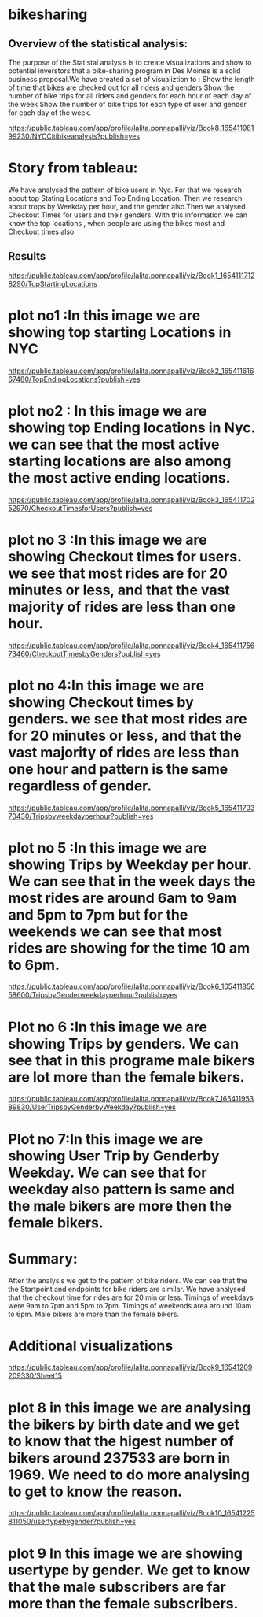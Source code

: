 # bikesharing

## Overview of the statistical analysis:

The purpose of the Statistal analysis is to create visualizations and show to potential inverstors that a bike-sharing program in Des Moines is a solid business proposal.We have created a set of visualiztion to :
Show the length of time that bikes are checked out for all riders and genders
Show the number of bike trips for all riders and genders for each hour of each day of the week
Show the number of bike trips for each type of user and gender for each day of the week.


https://public.tableau.com/app/profile/lalita.ponnapalli/viz/Book8_16541198199230/NYCCitibikeanalysis?publish=yes
# Story from tableau:
We have analysed the pattern of bike users in Nyc. For that we research about top Stating Locations and Top Ending Location. Then we research about trops by Weekday per hour, and the gender also.Then we analysed Checkout Times for users and their genders. With this information we can know the top locations , when people are using the bikes most and Checkout times also

## Results
https://public.tableau.com/app/profile/lalita.ponnapalli/viz/Book1_16541117128290/TopStartingLocations
# plot no1 :In this image we are showing top starting Locations in NYC


https://public.tableau.com/app/profile/lalita.ponnapalli/viz/Book2_16541161667480/TopEndingLocations?publish=yes
# plot no2 : In this image we are showing top Ending locations in Nyc. we can see that the most active starting locations are also among the most active ending locations.
https://public.tableau.com/app/profile/lalita.ponnapalli/viz/Book3_16541170252970/CheckoutTimesforUsers?publish=yes
# plot no 3 :In this image we are showing Checkout times for users. we see that most rides are for 20 minutes or less, and that the vast majority of rides are less than one hour.
https://public.tableau.com/app/profile/lalita.ponnapalli/viz/Book4_16541175673460/CheckoutTimesbyGenders?publish=yes
# plot no 4:In this image we are showing Checkout times by genders. we see that most rides are for 20 minutes or less, and that the vast majority of rides are less than one hour and pattern is the same regardless of gender.
https://public.tableau.com/app/profile/lalita.ponnapalli/viz/Book5_16541179370430/Tripsbyweekdayperhour?publish=yes
# plot no 5 :In this image we are showing Trips by Weekday per hour. We can see that in the week days the most rides are around 6am to 9am and 5pm to 7pm but for the weekends we can see that most rides are showing for the time 10 am to 6pm.
https://public.tableau.com/app/profile/lalita.ponnapalli/viz/Book6_16541185658600/TripsbyGenderweekdayperhour?publish=yes
# Plot no 6 :In this image we are showing Trips by genders. We can see that in this programe male bikers are lot more than the female bikers.


https://public.tableau.com/app/profile/lalita.ponnapalli/viz/Book7_16541195389830/UserTripsbyGenderbyWeekday?publish=yes
# Plot no 7:In this image we are showing User Trip by Genderby Weekday. We can see that for weekday also pattern is same and the male bikers are more then the female bikers.

# Summary:
After the analysis we get to the pattern of bike riders. 
We can see that the the Startpoint and endpoints for bike riders are similar.
We have analysed that the checkout time for rides are for 20 min or less.
Timings of weekdays were 9am to 7pm and 5pm to 7pm.
Timings of weekends area around 10am to 6pm.
Male bikers are more than the female bikers.
# Additional visualizations

https://public.tableau.com/app/profile/lalita.ponnapalli/viz/Book9_16541209209330/Sheet15
# plot 8 in this image we are analysing the bikers by birth date and we get to know that the higest number of bikers around  237533  are born in 1969. We need to do more analysing to get to know the reason.
 

 https://public.tableau.com/app/profile/lalita.ponnapalli/viz/Book10_16541225811050/usertypebygender?publish=yes
  # plot 9 In this image we are showing usertype by gender. We get to know that the male subscribers are far more than the female subscribers. 

